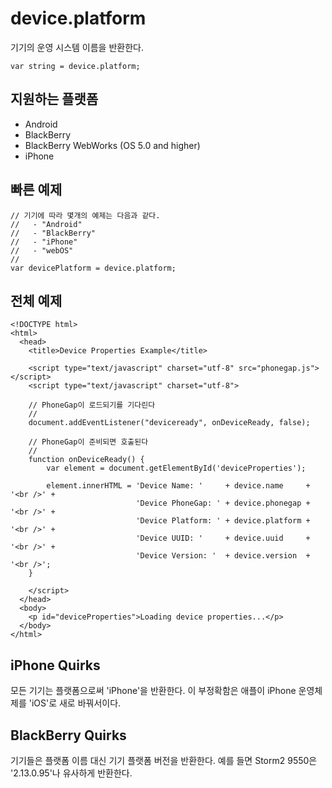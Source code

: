 device.platform
===============

기기의 운영 시스템 이름을 반환한다.

    var string = device.platform;

지원하는 플랫폼
-------------------

- Android
- BlackBerry
- BlackBerry WebWorks (OS 5.0 and higher)
- iPhone

빠른 예제
-------------

    // 기기에 따라 몇개의 예제는 다음과 같다.
    //   - "Android"
    //   - "BlackBerry"
    //   - "iPhone"
    //   - "webOS"
    //
    var devicePlatform = device.platform;

전체 예제
------------

    <!DOCTYPE html>
    <html>
      <head>
        <title>Device Properties Example</title>

        <script type="text/javascript" charset="utf-8" src="phonegap.js"></script>
        <script type="text/javascript" charset="utf-8">

        // PhoneGap이 로드되기를 기다린다
        //
        document.addEventListener("deviceready", onDeviceReady, false);

        // PhoneGap이 준비되면 호출된다
        //
        function onDeviceReady() {
            var element = document.getElementById('deviceProperties');
    
            element.innerHTML = 'Device Name: '     + device.name     + '<br />' + 
                                'Device PhoneGap: ' + device.phonegap + '<br />' + 
                                'Device Platform: ' + device.platform + '<br />' + 
                                'Device UUID: '     + device.uuid     + '<br />' + 
                                'Device Version: '  + device.version  + '<br />';
        }

        </script>
      </head>
      <body>
        <p id="deviceProperties">Loading device properties...</p>
      </body>
    </html>
    
iPhone Quirks
-------------

모든 기기는 플랫폼으로써 'iPhone'을 반환한다. 이 부정확함은 애플이 iPhone 운영체제를 'iOS'로 새로 바꿔서이다.

BlackBerry Quirks
-----------------

기기들은 플랫폼 이름 대신 기기 플랫폼 버전을 반환한다. 예를 들면 Storm2 9550은 '2.13.0.95'나 유사하게 반환한다.
